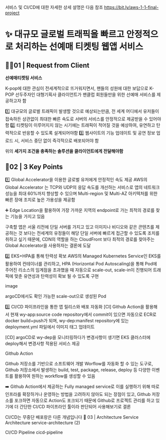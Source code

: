 서비스 및 CI/CD에 대한 자세한 상세 설명은 다음 참조 https://bit.ly/aws-1-1-final-project

# ✨ 대규모 글로벌 트래픽을 빠르고 안정적으로 처리하는 선예매 티켓팅 웹앱 서비스
## 🙋‍♂️01 | Request from Client
**선예매티켓팅 서비스**

K-pop에 대한 관심이 전세계적으로 뜨거워지면서, 팬들의 성원에 대한 보답으로 K-POP 선두주자인 대형기획사 클라이언트가 팬클럽 회원들만을 위한 선예매 서비스를 제공하고자 함

1️⃣ 대규모의 글로벌 트래픽이 발생할 것으로 예상되는만큼, 전 세계 어디에서 유저들이 접속하든 상관없이 최대한 빠른 속도로 서버의 서비스를 안정적으로 제공받을 수 있어야함
2️⃣ 티켓팅이 이루어지지 않는 시기에는 트래픽이 적어질 것을 예상하여, 유연하고 탄력적으로 반응할 수 있도록 설계되어야함
3️⃣ 웹사이트의 기능 업데이트 및 공연 정보 업로드 시, 서비스 중단 없이 즉각적으로 배포되어야 함

위의 **세가지 조건을 충족하는 솔루션을 클라이언트에게 전달해야함**
## 🚩02 | 3 Key Points
1️⃣ Global Accelerator을 이용한 글로벌 유저에게 안정적인 속도 제공
AWS의 Global Accelerator 는 TCP와 UDP의 응답 속도를 개선하는 서비스로 앱의 네트워크 성능을 최대 60%까지 향상할 수 있으며 Multi-region 및 Multi-AZ 아키텍처를 위한 빠른 장애 조치로 높은 가용성을 제공함

➕ Edge Location을 활용하여 가장 가까운 지역의 endpoint로 가는 최적의 경로를 찾는 기능을 가지고 있음

구축할 앱은 서울 리전에 단일 서버를 가지고 있고 이미지나 비디오와 같은 콘텐츠를 제공하는 것 보다는 전세계의 유정들이 해당 단일 서버에 빠르게 접근할 수 있도록 조치를 취하고 싶기 때문에, CDN의 역할을 하는 CloudFront 보다 최적의 경로를 찾아주는 Global Accelerator을 사용하자는 결론에 도달

2️⃣ EKS+HPA를 통해 탄력성 확보
AWS의 Managed Kubernetes Service인 EKS를 활용하여 컨테이너를 관리하고, HPA (Horizontal Pod Autoscaling)을 통해 Pod에 주어진 리소스의 임계점을 초과했을 때 자동으로 scale-out, scale-in이 진행되어 트래픽에 맞춘 유연성과 탄력성이 확보 될 수 있도록 구현

image

argoCD에서도 확인 가능한 scale-out으로 생성된 Pod

3️⃣ CI/CD 파이프라인을 통한 앱 릴리스와 배포 자동화
[CI] Github Action을 활용해서 현재 wy-app:source code repository에서 commit이 있으면 자동으로 ECR로 docker build+push가 되며, wy-dep:manifest repository에 있는 deployment.yml 파일에서 이미지 태그 업데이트

[CD] argoCD로 wy-dep을 모니터링하다가 변경사항이 생기면 EKS 클러스터에 deploy해서 변경사항 적용된 서비스 제공

Github Action

Github 저장소를 기반으로 소프트웨어 개발 Worflow를 자동화 할 수 있는 도구로, Github 저장소에서 발생하는 build, test, package, release, deploy 등 다양한 이벤트를 활용하여 원하는 workflow를 생성할 수 있음

➡️ Github Action에서 제공하는 Fully managed service로 이를 실행하기 위해 따로 인프라를 확장하거나 운영하는 방법을 고려하지 않아도 되는 장점이 있고, Github 저장소를 포크하면 자동으로 Action도 포크되기 때문에 Github로 프로젝트 관리를 하고 있기에 더 간단한 CI/CD 파이프라인 툴이라 판단되어 사용해보기로 결론

CI/CD는 무중단 배포랑은 다른 개념입니다
👣 03 | Architecture
Service Architecture
service-architecture (2)

CI/CD Pipeline
cicd-pipeline
